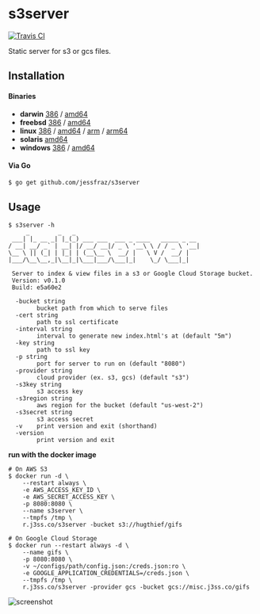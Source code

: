 s3server
========

[![Travis CI](https://travis-ci.org/jessfraz/s3server.svg?branch=master)](https://travis-ci.org/jessfraz/s3server)

Static server for s3 or gcs files.

## Installation

#### Binaries

- **darwin** [386](https://github.com/jessfraz/s3server/releases/download/v0.1.0/s3server-darwin-386) / [amd64](https://github.com/jessfraz/s3server/releases/download/v0.1.0/s3server-darwin-amd64)
- **freebsd** [386](https://github.com/jessfraz/s3server/releases/download/v0.1.0/s3server-freebsd-386) / [amd64](https://github.com/jessfraz/s3server/releases/download/v0.1.0/s3server-freebsd-amd64)
- **linux** [386](https://github.com/jessfraz/s3server/releases/download/v0.1.0/s3server-linux-386) / [amd64](https://github.com/jessfraz/s3server/releases/download/v0.1.0/s3server-linux-amd64) / [arm](https://github.com/jessfraz/s3server/releases/download/v0.1.0/s3server-linux-arm) / [arm64](https://github.com/jessfraz/s3server/releases/download/v0.1.0/s3server-linux-arm64)
- **solaris** [amd64](https://github.com/jessfraz/s3server/releases/download/v0.1.0/s3server-solaris-amd64)
- **windows** [386](https://github.com/jessfraz/s3server/releases/download/v0.1.0/s3server-windows-386) / [amd64](https://github.com/jessfraz/s3server/releases/download/v0.1.0/s3server-windows-amd64)

#### Via Go

```bash
$ go get github.com/jessfraz/s3server
```

## Usage

```console
$ s3server -h
     _        _   _
 ___| |_ __ _| |_(_) ___ ___  ___ _ ____   _____ _ __
/ __| __/ _` | __| |/ __/ __|/ _ \ '__\ \ / / _ \ '__|
\__ \ || (_| | |_| | (__\__ \  __/ |   \ V /  __/ |
|___/\__\__,_|\__|_|\___|___/\___|_|    \_/ \___|_|

 Server to index & view files in a s3 or Google Cloud Storage bucket.
 Version: v0.1.0
 Build: e5a60e2

  -bucket string
        bucket path from which to serve files
  -cert string
        path to ssl certificate
  -interval string
        interval to generate new index.html's at (default "5m")
  -key string
        path to ssl key
  -p string
        port for server to run on (default "8080")
  -provider string
        cloud provider (ex. s3, gcs) (default "s3")
  -s3key string
        s3 access key
  -s3region string
        aws region for the bucket (default "us-west-2")
  -s3secret string
        s3 access secret
  -v    print version and exit (shorthand)
  -version
        print version and exit
```

**run with the docker image**

```console
# On AWS S3
$ docker run -d \
    --restart always \
    -e AWS_ACCESS_KEY_ID \
    -e AWS_SECRET_ACCESS_KEY \
    -p 8080:8080 \
    --name s3server \
    --tmpfs /tmp \
    r.j3ss.co/s3server -bucket s3://hugthief/gifs

# On Google Cloud Storage
$ docker run --restart always -d \
    --name gifs \
    -p 8080:8080 \
    -v ~/configs/path/config.json:/creds.json:ro \
    -e GOOGLE_APPLICATION_CREDENTIALS=/creds.json \
    --tmpfs /tmp \
    r.j3ss.co/s3server -provider gcs -bucket gcs://misc.j3ss.co/gifs
```

![screenshot](screenshot.png)
